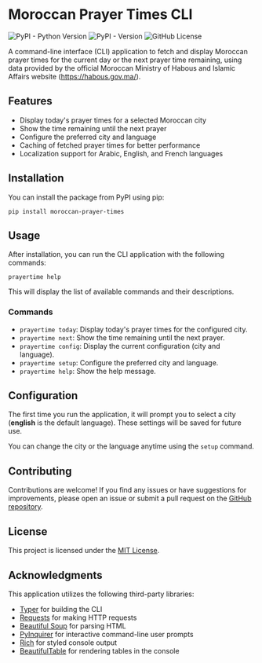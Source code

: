 # Moroccan Prayer Times CLI

<!-- [![Project Status: Active – The project has reached a stable, usable state and is being actively developed.](https://www.repostatus.org/badges/latest/active.svg)](https://www.repostatus.org/#active) -->
![PyPI - Python Version](https://img.shields.io/pypi/pyversions/moroccan-prayer-times?style=for-the-badge)
![PyPI - Version](https://img.shields.io/pypi/v/moroccan-prayer-times?style=for-the-badge)
![GitHub License](https://img.shields.io/github/license/ismailbenhallam/prayer-times-cli?style=for-the-badge)

<!-- ![GitHub Issues or Pull Requests](https://img.shields.io/github/issues/ismailbenhallam/prayer-times-cli)
![GitHub Repo stars](https://img.shields.io/github/stars/ismailbenhallam/prayer-times-cli?)-->

A command-line interface (CLI) application to fetch and display Moroccan prayer times for the current day or the next
prayer time remaining, using data provided by the official Moroccan Ministry of Habous and Islamic Affairs
website (https://habous.gov.ma/).

## Features

- Display today's prayer times for a selected Moroccan city
- Show the time remaining until the next prayer
- Configure the preferred city and language
- Caching of fetched prayer times for better performance
- Localization support for Arabic, English, and French languages

## Installation

You can install the package from PyPI using pip:

```shell
pip install moroccan-prayer-times
```

## Usage

After installation, you can run the CLI application with the following commands:

```shell
prayertime help
```

This will display the list of available commands and their descriptions.

### Commands

- `prayertime today`: Display today's prayer times for the configured city.
- `prayertime next`: Show the time remaining until the next prayer.
- `prayertime config`: Display the current configuration (city and language).
- `prayertime setup`: Configure the preferred city and language.
- `prayertime help`: Show the help message.

## Configuration

The first time you run the application, it will prompt you to select a city (**english** is the default language). These
settings will be saved for future use.

You can change the city or the language anytime using the `setup` command.

## Contributing

Contributions are welcome! If you find any issues or have suggestions for improvements, please open an issue or submit a
pull request on the [GitHub repository](https://github.com/ismailbenhallam/prayer-times-cli/).

## License

This project is licensed under the [MIT License](LICENSE).

## Acknowledgments

This application utilizes the following third-party libraries:

- [Typer](https://typer.tiangolo.com/) for building the CLI
- [Requests](https://requests.readthedocs.io/) for making HTTP requests
- [Beautiful Soup](https://www.crummy.com/software/BeautifulSoup/) for parsing HTML
- [PyInquirer](https://github.com/CITGuru/PyInquirer) for interactive command-line user prompts
- [Rich](https://github.com/willmcgugan/rich) for styled console output
- [BeautifulTable](https://github.com/pri22296/beautifultable) for rendering tables in the console

